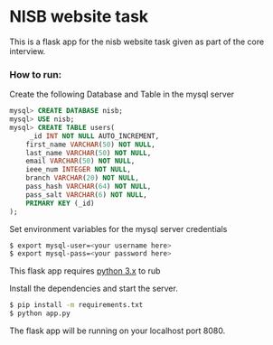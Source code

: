 # NISB website task

This is a flask app for the nisb website task given as part of the core interview.

### How to run:
Create the following Database and Table in the mysql server
```sql
mysql> CREATE DATABASE nisb;
mysql> USE nisb;
mysql> CREATE TABLE users(
     _id INT NOT NULL AUTO_INCREMENT,
    first_name VARCHAR(50) NOT NULL,
    last_name VARCHAR(50) NOT NULL,
    email VARCHAR(50) NOT NULL,
    ieee_num INTEGER NOT NULL,
    branch VARCHAR(20) NOT NULL,
    pass_hash VARCHAR(64) NOT NULL,
    pass_salt VARCHAR(6) NOT NULL,
    PRIMARY KEY (_id)
);
```
Set environment variables for the mysql server credentials
```sh
$ export mysql-user=<your username here>
$ export mysql-pass=<your password here>
```
This flask app requires [python 3.x](https://www.python.org/) to rub

Install the dependencies  and start the server.

```sh
$ pip install -m requirements.txt
$ python app.py
```

The flask app will be running on your localhost port 8080.
